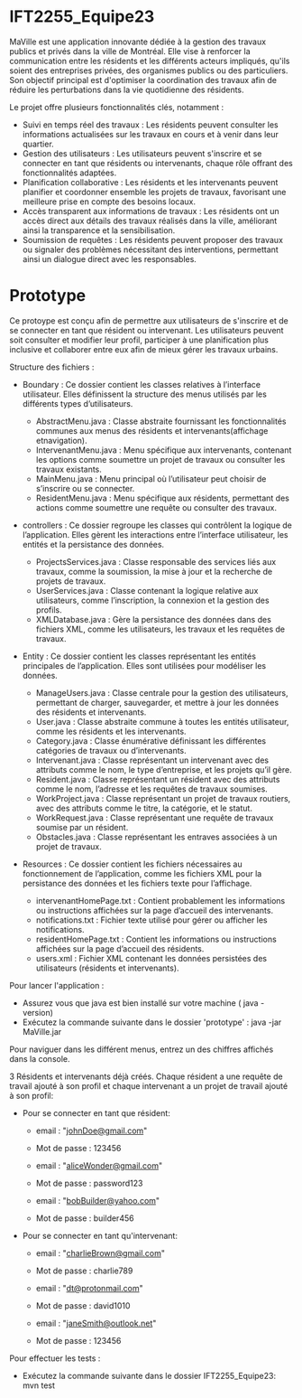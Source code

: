 # IFT2255_Equipe23
MaVille est une application innovante dédiée à la gestion des travaux publics et privés dans la ville de Montréal. Elle vise à renforcer la communication entre les résidents et les différents acteurs impliqués, qu'ils soient des entreprises privées, des organismes publics ou des particuliers. Son objectif principal est d'optimiser la coordination des travaux afin de réduire les perturbations dans la vie quotidienne des résidents.

Le projet offre plusieurs fonctionnalités clés, notamment :

- Suivi en temps réel des travaux : Les résidents peuvent consulter les informations actualisées sur les travaux en cours et à venir dans leur quartier.
- Gestion des utilisateurs : Les utilisateurs peuvent s'inscrire et se connecter en tant que résidents ou intervenants, chaque rôle offrant des fonctionnalités adaptées.
- Planification collaborative : Les résidents et les intervenants peuvent planifier et coordonner ensemble les projets de travaux, favorisant une meilleure prise en compte des besoins locaux.
- Accès transparent aux informations de travaux : Les résidents ont un accès direct aux détails des travaux réalisés dans la ville, améliorant ainsi la transparence et la sensibilisation.
- Soumission de requêtes : Les résidents peuvent proposer des travaux ou signaler des problèmes nécessitant des interventions, permettant ainsi un dialogue direct avec les responsables.

# Prototype 
Ce protoype est conçu afin de permettre aux utilisateurs de s'inscrire et de se connecter 
en tant que résident ou intervenant. Les utilisateurs peuvent soit consulter et modifier leur profil, 
participer à une planification plus inclusive et collaborer entre eux afin de mieux gérer les travaux urbains.

Structure des fichiers :
- Boundary : Ce dossier contient les classes relatives à l’interface utilisateur. Elles définissent la structure des menus utilisés par les différents types d’utilisateurs.  

    - AbstractMenu.java : Classe abstraite fournissant les fonctionnalités communes aux menus des résidents et intervenants(affichage etnavigation).
    - IntervenantMenu.java : Menu spécifique aux intervenants, contenant les options comme soumettre un projet de travaux ou consulter les travaux existants.
    - MainMenu.java : Menu principal où l’utilisateur peut choisir de s’inscrire ou se connecter.
    - ResidentMenu.java : Menu spécifique aux résidents, permettant des actions comme soumettre une requête ou consulter des travaux.
- controllers : Ce dossier regroupe les classes qui contrôlent la logique de l’application. Elles gèrent les interactions entre l’interface utilisateur, les entités et la persistance des données.

    - ProjectsServices.java : Classe responsable des services liés aux travaux, comme la soumission, la mise à jour et la recherche de projets de travaux.
    - UserServices.java : Classe contenant la logique relative aux utilisateurs, comme l’inscription, la connexion et la gestion des profils.
    - XMLDatabase.java : Gère la persistance des données dans des fichiers XML, comme les utilisateurs, les travaux et les requêtes de travaux.

- Entity : Ce dossier contient les classes représentant les entités principales de l’application. Elles sont utilisées pour modéliser les données.

    - ManageUsers.java : Classe centrale pour la gestion des utilisateurs, permettant de charger, sauvegarder, et mettre à jour les données des résidents et intervenants.
    - User.java : Classe abstraite commune à toutes les entités utilisateur, comme les résidents et les intervenants.
    - Category.java : Classe énumérative définissant les différentes catégories de travaux ou d’intervenants.
    - Intervenant.java : Classe représentant un intervenant avec des attributs comme le nom, le type d’entreprise, et les projets qu’il gère.
    - Resident.java : Classe représentant un résident avec des attributs comme le nom, l’adresse et les requêtes de travaux soumises.
    - WorkProject.java : Classe représentant un projet de travaux routiers, avec des attributs comme le titre, la catégorie, et le statut.
    - WorkRequest.java :  Classe représentant une requête de travaux soumise par un résident.
    - Obstacles.java : Classe représentant les entraves associées à un projet de travaux.

- Resources : Ce dossier contient les fichiers nécessaires au fonctionnement de l’application, comme les fichiers XML pour la persistance des données et les fichiers texte pour l’affichage.
    
    - intervenantHomePage.txt : Contient probablement les informations ou instructions affichées sur la page d’accueil des intervenants.
    - notifications.txt : Fichier texte utilisé pour gérer ou afficher les notifications.
    - residentHomePage.txt : Contient les informations ou instructions affichées sur la page d’accueil des résidents.
    - users.xml : Fichier XML contenant les données persistées des utilisateurs (résidents et intervenants).
        
Pour lancer l'application :
- Assurez vous que java est bien installé sur votre machine ( java -version)
- Exécutez la commande suivante dans le dossier 'prototype' :
java -jar MaVille.jar


Pour naviguer dans les différent menus, entrez un des chiffres affichés 
dans la console.

3 Résidents et intervenants déjà créés. Chaque résident a une requête de travail ajouté à son profil et chaque intervenant a un projet de travail ajouté à son profil: 

- Pour se connecter en tant que résident:
    - email : "johnDoe@gmail.com"
    - Mot de passe : 123456

    - email : "aliceWonder@gmail.com"
    - Mot de passe : password123

    - email : "bobBuilder@yahoo.com"
    - Mot de passe : builder456

- Pour se connecter en tant qu'intervenant:
    - email : "charlieBrown@gmail.com"
    - Mot de passe : charlie789

    - email : "dt@protonmail.com"
    - Mot de passe : david1010

    - email : "janeSmith@outlook.net"
    - Mot de passe : 123456
      
Pour effectuer les tests :
- Exécutez la commande suivante dans le dossier IFT2255_Equipe23:
      mvn test
